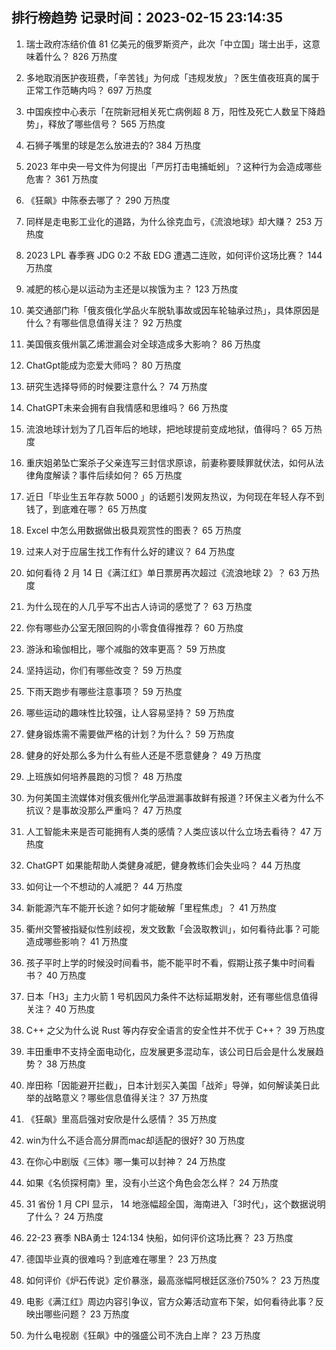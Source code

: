 
## 排行榜趋势 记录时间：2023-02-15 23:14:35
  
  1. 瑞士政府冻结价值 81 亿美元的俄罗斯资产，此次「中立国」瑞士出手，这意味着什么？ 826 万热度
    
  2. 多地取消医护夜班费，「辛苦钱」为何成「违规发放」？医生值夜班真的属于正常工作范畴内吗？ 697 万热度
    
  3. 中国疾控中心表示「在院新冠相关死亡病例超 8 万，阳性及死亡人数呈下降趋势」，释放了哪些信号？ 565 万热度
    
  4. 石狮子嘴里的球是怎么放进去的? 384 万热度
    
  5. 2023 年中央一号文件为何提出「严厉打击电捕蚯蚓」？这种行为会造成哪些危害？ 361 万热度
    
  6. 《狂飙》中陈泰去哪了？ 290 万热度
    
  7. 同样是走电影工业化的道路，为什么徐克血亏，《流浪地球》却大赚？ 253 万热度
    
  8. 2023 LPL 春季赛 JDG 0:2 不敌 EDG 遭遇二连败，如何评价这场比赛？ 144 万热度
    
  9. 减肥的核心是以运动为主还是以挨饿为主？ 123 万热度
    
  10. 美交通部门称「俄亥俄化学品火车脱轨事故或因车轮轴承过热」，具体原因是什么？有哪些信息值得关注？ 92 万热度
    
  11. 美国俄亥俄州氯乙烯泄漏会对全球造成多大影响？ 86 万热度
    
  12. ChatGpt能成为恋爱大师吗？ 80 万热度
    
  13. 研究生选择导师的时候要注意什么？ 74 万热度
    
  14. ChatGPT未来会拥有自我情感和思维吗？ 66 万热度
    
  15. 流浪地球计划为了几百年后的地球，把地球提前变成地狱，值得吗？ 65 万热度
    
  16. 重庆姐弟坠亡案杀子父亲连写三封信求原谅，前妻称要赎罪就伏法，如何从法律角度解读？事件后续如何？ 65 万热度
    
  17. 近日「毕业生五年存款 5000 」的话题引发网友热议，为何现在年轻人存不到钱了，到底难在哪？ 65 万热度
    
  18. Excel 中怎么用数据做出极具观赏性的图表？ 65 万热度
    
  19. 过来人对于应届生找工作有什么好的建议？ 64 万热度
    
  20. 如何看待 2 月 14 日《满江红》单日票房再次超过《流浪地球 2》？ 63 万热度
    
  21. 为什么现在的人几乎写不出古人诗词的感觉了？ 63 万热度
    
  22. 你有哪些办公室无限回购的小零食值得推荐？ 60 万热度
    
  23. 游泳和瑜伽相比，哪个减脂的效率更高？ 59 万热度
    
  24. 坚持运动，你们有哪些改变？ 59 万热度
    
  25. 下雨天跑步有哪些注意事项？ 59 万热度
    
  26. 哪些运动的趣味性比较强，让人容易坚持？ 59 万热度
    
  27. 健身锻炼需不需要做严格的计划？为什么？ 59 万热度
    
  28. 健身的好处那么多为什么有些人还是不愿意健身？ 49 万热度
    
  29. 上班族如何培养晨跑的习惯？ 48 万热度
    
  30. 为何美国主流媒体对俄亥俄州化学品泄漏事故鲜有报道？环保主义者为什么不抗议？是事故没那么严重吗？ 47 万热度
    
  31. 人工智能未来是否可能拥有人类的感情？人类应该以什么立场去看待？ 47 万热度
    
  32. ChatGPT 如果能帮助人类健身减肥，健身教练们会失业吗？ 44 万热度
    
  33. 如何让一个不想动的人减肥？ 44 万热度
    
  34. 新能源汽车不能开长途？如何才能破解「里程焦虑」？ 41 万热度
    
  35. 衢州交警被指疑似性别歧视，发文致歉「会汲取教训」，如何看待此事？可能造成哪些影响？ 41 万热度
    
  36. 孩子平时上学的时候没时间看书，能不能平时不看，假期让孩子集中时间看书？ 40 万热度
    
  37. 日本「H3」主力火箭 1 号机因风力条件不达标延期发射，还有哪些信息值得关注？ 40 万热度
    
  38. C++ 之父为什么说 Rust 等内存安全语言的安全性并不优于 C++？ 39 万热度
    
  39. 丰田重申不支持全面电动化，应发展更多混动车，该公司日后会是什么发展趋势？ 38 万热度
    
  40. 岸田称「因能避开拦截」，日本计划买入美国「战斧」导弹，如何解读美日此举的战略意义？哪些信息值得关注？ 37 万热度
    
  41. 《狂飙》里高启强对安欣是什么感情？ 35 万热度
    
  42. win为什么不适合高分屏而mac却适配的很好? 30 万热度
    
  43. 在你心中剧版《三体》哪一集可以封神？ 24 万热度
    
  44. 如果《名侦探柯南》里，没有小兰这个角色会怎么样？ 24 万热度
    
  45. 31 省份 1 月 CPI 显示， 14 地涨幅超全国，海南进入「3时代」，这个数据说明了什么？ 24 万热度
    
  46. 22-23 赛季 NBA勇士 124:134 快船，如何评价这场比赛？ 23 万热度
    
  47. 德国毕业真的很难吗？到底难在哪里？ 23 万热度
    
  48. 如何评价《炉石传说》定价暴涨，最高涨幅阿根廷区涨价750%？ 23 万热度
    
  49. 电影《满江红》周边内容引争议，官方众筹活动宣布下架，如何看待此事？反映出哪些问题？ 23 万热度
    
  50. 为什么电视剧《狂飙》中的强盛公司不洗白上岸？ 23 万热度
    